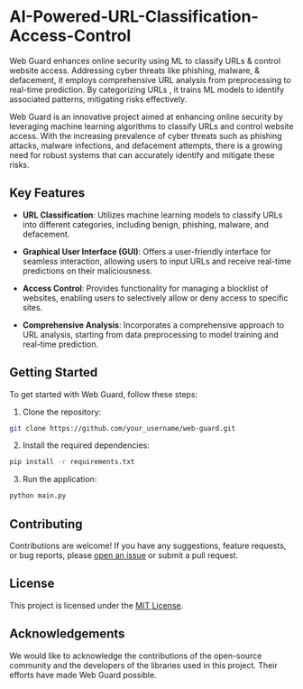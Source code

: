 # AI-Powered-URL-Classification-Access-Control
Web Guard enhances online security using ML to classify URLs &amp; control website access. Addressing cyber threats like phishing, malware, &amp; defacement, it employs comprehensive URL analysis from preprocessing to real-time prediction. By categorizing URLs , it trains ML models to identify associated patterns, mitigating risks effectively.

Web Guard is an innovative project aimed at enhancing online security by leveraging machine learning algorithms to classify URLs and control website access. With the increasing prevalence of cyber threats such as phishing attacks, malware infections, and defacement attempts, there is a growing need for robust systems that can accurately identify and mitigate these risks.

## Key Features

- **URL Classification**: Utilizes machine learning models to classify URLs into different categories, including benign, phishing, malware, and defacement.
  
- **Graphical User Interface (GUI)**: Offers a user-friendly interface for seamless interaction, allowing users to input URLs and receive real-time predictions on their maliciousness.

- **Access Control**: Provides functionality for managing a blocklist of websites, enabling users to selectively allow or deny access to specific sites.

- **Comprehensive Analysis**: Incorporates a comprehensive approach to URL analysis, starting from data preprocessing to model training and real-time prediction.

## Getting Started

To get started with Web Guard, follow these steps:

1. Clone the repository:

```bash
git clone https://github.com/your_username/web-guard.git
```

2. Install the required dependencies:

```bash
pip install -r requirements.txt
```

3. Run the application:

```bash
python main.py
```

## Contributing

Contributions are welcome! If you have any suggestions, feature requests, or bug reports, please [open an issue](https://github.com/your_username/web-guard/issues) or submit a pull request.

## License

This project is licensed under the [MIT License](https://opensource.org/licenses/MIT).

## Acknowledgements

We would like to acknowledge the contributions of the open-source community and the developers of the libraries used in this project. Their efforts have made Web Guard possible.
